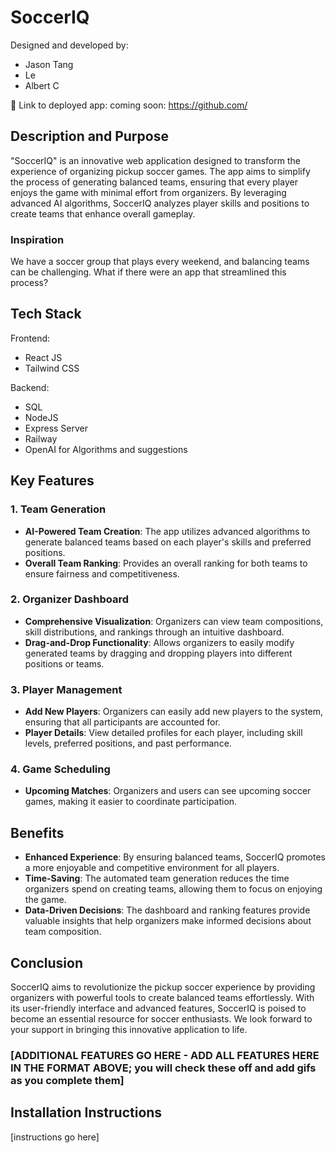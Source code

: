 # SoccerIQ


Designed and developed by:
  - Jason Tang
  - Le
  - Albert C

🔗 Link to deployed app: coming soon: https://github.com/

## Description and Purpose
"SoccerIQ" is an innovative web application designed to transform the experience of organizing pickup soccer games. The app aims to simplify the process of generating balanced teams, ensuring that every player enjoys the game with minimal effort from organizers. By leveraging advanced AI algorithms, SoccerIQ analyzes player skills and positions to create teams that enhance overall gameplay.


### Inspiration
We have a soccer group that plays every weekend, and balancing teams can be challenging. What if there were an app that streamlined this process?


## Tech Stack

Frontend:
- React JS
- Tailwind CSS

Backend:
- SQL
- NodeJS
- Express Server
- Railway
- OpenAI for Algorithms and suggestions


## Key Features

### 1. Team Generation
- **AI-Powered Team Creation**: The app utilizes advanced algorithms to generate balanced teams based on each player's skills and preferred positions.
- **Overall Team Ranking**: Provides an overall ranking for both teams to ensure fairness and competitiveness.

### 2. Organizer Dashboard
- **Comprehensive Visualization**: Organizers can view team compositions, skill distributions, and rankings through an intuitive dashboard.
- **Drag-and-Drop Functionality**: Allows organizers to easily modify generated teams by dragging and dropping players into different positions or teams.

### 3. Player Management
- **Add New Players**: Organizers can easily add new players to the system, ensuring that all participants are accounted for.
- **Player Details**: View detailed profiles for each player, including skill levels, preferred positions, and past performance.

### 4. Game Scheduling
- **Upcoming Matches**: Organizers and users can see upcoming soccer games, making it easier to coordinate participation.

## Benefits

- **Enhanced Experience**: By ensuring balanced teams, SoccerIQ promotes a more enjoyable and competitive environment for all players.
- **Time-Saving**: The automated team generation reduces the time organizers spend on creating teams, allowing them to focus on enjoying the game.
- **Data-Driven Decisions**: The dashboard and ranking features provide valuable insights that help organizers make informed decisions about team composition.

## Conclusion

SoccerIQ aims to revolutionize the pickup soccer experience by providing organizers with powerful tools to create balanced teams effortlessly. With its user-friendly interface and advanced features, SoccerIQ is poised to become an essential resource for soccer enthusiasts. We look forward to your support in bringing this innovative application to life.


### [ADDITIONAL FEATURES GO HERE - ADD ALL FEATURES HERE IN THE FORMAT ABOVE; you will check these off and add gifs as you complete them]

## Installation Instructions
[instructions go here]
